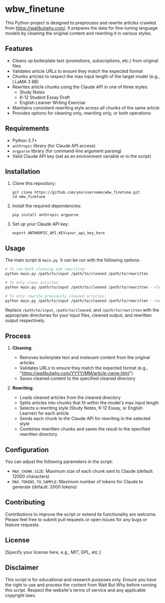 # wbw_finetune

This Python project is designed to preprocess and rewrite articles crawled from https://waitbutwhy.com/. It prepares the data for fine-tuning language models by cleaning the original content and rewriting it in various styles.

## Features

- Cleans up boilerplate text (promotions, subscriptions, etc.) from original files
- Validates article URLs to ensure they match the expected format
- Chunks articles to respect the max input length of the target model (e.g., LLaMA 3 8B)
- Rewrites article chunks using the Claude API in one of three styles:
  - Study Notes
  - K-12 Student Essay Draft
  - English Learner Writing Exercise
- Maintains consistent rewriting style across all chunks of the same article
- Provides options for cleaning only, rewriting only, or both operations

## Requirements

- Python 3.7+
- `anthropic` library (for Claude API access)
- `argparse` library (for command-line argument parsing)
- Valid Claude API key (set as an environment variable or in the script)

## Installation

1. Clone this repository:
   ```
   git clone https://github.com/yourusername/wbw_finetune.git
   cd wbw_finetune
   ```

2. Install the required dependencies:
   ```
   pip install anthropic argparse
   ```

3. Set up your Claude API key:
   ```
   export ANTHROPIC_API_KEY=your_api_key_here
   ```

## Usage

The main script is `main.py`. It can be run with the following options:

```bash
# To run both cleaning and rewriting:
python main.py /path/to/input /path/to/cleaned /path/to/rewritten

# To only clean articles:
python main.py /path/to/input /path/to/cleaned /path/to/rewritten --clean-only

# To only rewrite previously cleaned articles:
python main.py /path/to/input /path/to/cleaned /path/to/rewritten --rewrite-only
```

Replace `/path/to/input`, `/path/to/cleaned`, and `/path/to/rewritten` with the appropriate directories for your input files, cleaned output, and rewritten output respectively.

## Process

1. **Cleaning**: 
   - Removes boilerplate text and irrelevant content from the original articles
   - Validates URLs to ensure they match the expected format (e.g., "https://waitbutwhy.com/YYYY/MM/article-name.html")
   - Saves cleaned content to the specified cleaned directory

2. **Rewriting**:
   - Loads cleaned articles from the cleaned directory
   - Splits articles into chunks that fit within the model's max input length
   - Selects a rewriting style (Study Notes, K-12 Essay, or English Learner) for each article
   - Sends each chunk to the Claude API for rewriting in the selected style
   - Combines rewritten chunks and saves the result to the specified rewritten directory

## Configuration

You can adjust the following parameters in the script:

- `MAX_CHUNK_SIZE`: Maximum size of each chunk sent to Claude (default: 12000 characters)
- `MAX_TOKENS_TO_SAMPLE`: Maximum number of tokens for Claude to generate (default: 2000 tokens)

## Contributing

Contributions to improve the script or extend its functionality are welcome. Please feel free to submit pull requests or open issues for any bugs or feature requests.

## License

[Specify your license here, e.g., MIT, GPL, etc.]

## Disclaimer

This script is for educational and research purposes only. Ensure you have the right to use and process the content from Wait But Why before running this script. Respect the website's terms of service and any applicable copyright laws.
